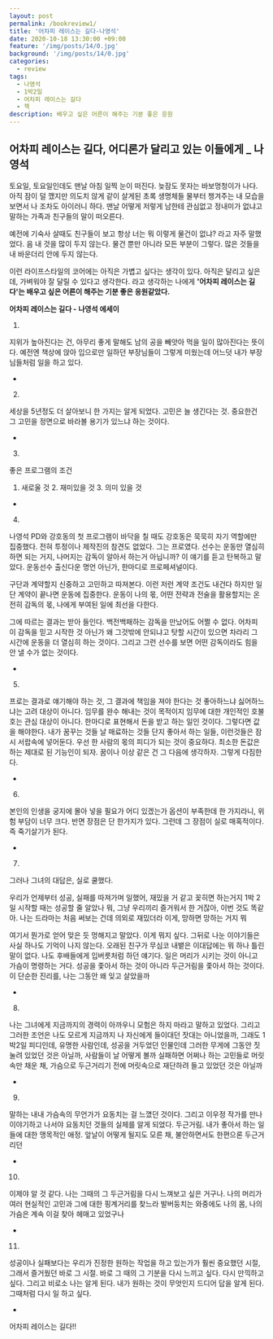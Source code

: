```yaml
---
layout: post
permalink: /bookreview1/
title: '어차피 레이스는 길다-나영석'
date: 2020-10-18 13:30:00 +09:00
feature: '/img/posts/14/0.jpg'
background: '/img/posts/14/0.jpg'
categories:
  - review
tags:
  - 나영석
  - 1박2일
  - 어차피 레이스는 길다 
  - 책
description: 배우고 싶은 어른이 해주는 기분 좋은 응원
---
```


## 어차피 레이스는 길다, 어디론가 달리고 있는 이들에게 _ 나영석

토요일, 토요일인데도 맨날 아침 일찍 눈이 떠진다. 늦잠도 못자는 바보멍청이가 나다. 아직 잠이 덜 깼지만 의도치 않게 같이 살게된 초록 생명체들 물부터 챙겨주는 내 모습을 보면서 나 조차도 아이러니 하다. 맨날 어떻게 저렇게 남한테 관심없고 정내미가 없냐고 말하는 가족과 친구들의 말이 떠오른다. 

예전에 기숙사 살때도 친구들이 보고 항상 너는 뭐 이렇게 물건이 없냐? 라고 자주 말했었다. 음 내 것을 많이 두지 않는다. 물건 뿐만 아니라 모든 부분이 그렇다. 많은 것들을 내 바운더리 안에 두지 않는다. 

이런 라이프스타일의 코어에는 아직은 가볍고 싶다는 생각이 있다. 아직은 달리고 싶은데, 가벼워야 잘 달릴 수 있다고 생각한다. 라고 생각하는 나에게 **'어차피 레이스는 길다'는 배우고 싶은 어른이 해주는 기분 좋은 응원같았다.**





**어차피 레이스는 길다 - 나영석 에세이**





1.

지위가 높아진다는 건, 아무리 좋게 말해도 남의 공을 빼앗아 먹을 일이 많아진다는 뜻이다. 예전엔 책상에 앉아 입으로만 일하던 부장님들이 그렇게 미웠는데 어느덧 내가 부장님들처럼 일을 하고 있다. 

-



2.

세상을 5년정도 더 살아보니 한 가지는 알게 되었다. 고민은 늘 생긴다는 것. 중요한건 그 고민을 정면으로 바라볼 용기가 있느냐 하는 것이다. 

-



3.

좋은 프로그램의 조건

1. 새로울 것 2. 재미있을 것 3. 의미 있을 것 

-



4.

나영석 PD와 강호동의 첫 프로그램이 바닥을 칠 때도 강호동은 묵묵히 자기 역할에만 집중했다. 전혀 투정이나 제작진의 참견도 없었다. 그는 프로였다. 선수는 운동만 열심히 하면 되는 거지, 나머지는 감독이 알아서 하는거 아닙니까? 이 얘기를 듣고 탄복하고 말았다. 운동선수 출신다운 명언 아닌가, 한마디로 프로페셔널이다. 

구단과 계약할지 신중하고 고민하고 따져본다. 이런 저런 계약 조건도 내건다 하지만 일단 계약이 끝나면 운동에 집중한다. 운동이 나의 몫, 어떤 전략과 전술을 활용할지는 온전히 감독의 몫, 나에게 부여된 일에 최선을 다한다. 

그에 따르는 결과는 받아 들인다. 백전백패하는 감독을 만났어도 어쩔 수 없다. 어차피 이 감독을 믿고 시작한 것 아닌가 왜 그것밖에 안되냐고 탓할 시간이 있으면 차라리 그 시간에 운동을 더 열심히 하는 것이다. 그리고 그런 선수를 보면 어떤 감독이라도 힘을 안 낼 수가 없는 것이다. 

-



5.

프로는 결과로 얘기해야 하는 것, 그 결과에 책임을 져야 한다는 것 좋아하느냐 싫어하느냐는 고려 대상이 아니다. 임무를 완수 해내는 것이 목적이지 임무에 대한 개인적인 호불호는 관심 대상이 아니다. 한마디로 표현해서 돈을 받고 하는 일인 것이다. 그렇다면 값을 해야한다. 내가 꿈꾸는 것들 날 매료하는 것들 단지 좋아서 하는 일들, 이런것들은 잠시 서랍속에 넣어둔다. 우선 한 사람의 몫의 피디가 되는 것이 중요하다. 최소한 돈값은 하는 제대로 된 기능인이 되자. 꿈이나 이상 같은 건 그 다음에 생각하자. 그렇게 다짐한다.

-



6.

본인의 인생을 궁지에 몰아 넣을 필요가 어디 있겠는가 옵션이 부족한데 한 가지라니, 위험 부담이 너무 크다. 반면 장점은 단 한가지가 있다. 그런데 그 장점이 실로 매혹적이다. 즉 죽기살기가 된다. 

-



7.

그러나 그녀의 대답은, 실로 쿨했다. 

우리가 언제부터 성공, 실패를 따져가며 일했어, 재밌을 거 같고 꽂히면 하는거지 1박 2일 시작할 때는 성공할 줄 알았나 뭐, 그냥 우리끼리 즐거워서 한 거잖아, 이번 것도 똑같아. 나는 드라마는 처음 써보는 건데 의외로 재밌더라 이게, 망하면 망하는 거지 뭐 

여기서 뭔가로 얻어 맞은 듯 멍해지고 말았다. 이게 뭐지 싶다. 그뒤로 나눈 이야기들은 사실 하나도 기억이 나지 않는다. 오래된 친구가 무심코 내뱉은 이대답에는 뭐 하나 틀린 말이 없다. 나도 후배들에게 입버릇처럼 하던 얘기다. 일은 머리가 시키는 것이 아니고 가슴이 명령하는 거다. 성공을 좇아서 하는 것이 아니라 두근거림을 좇아서 하는 것이다. 이 단순한 진리를, 나는 그동안 왜 잊고 살았을까  

-



8.

나는 그녀에게 지금까지의 경력이 아까우니 모험은 하지 마라고 말하고 있었다. 그리고 그러한 조언은 나도 모르게 지금까지 나 자신에게 들이대던 잣대는 아니었을까, 그래도 1박2일 피디인데, 유명한 사람인데, 성공을 거두었던 인물인데 그러한 무게에 그동안 짓눌려 있었던 것은 아닐까, 사람들이 날 어떻게 볼까 실패하면 어쩌나 하는 고민들로 머릿속만 채운 채, 가슴으로 두근거리기 전에 머릿속으로 재단하려 들고 있었던 것은 아닐까

-



9.

말하는 내내 가슴속의 무언가가 요동치는 걸 느꼈던 것이다. 그리고 이우정 작가를 만나 이야기하고 나서야 요동치던 것들의 실체를 알게 되었다. 두근거림. 내가 좋아서 하는 일들에 대한 맹목적인 애정. 앞날이 어떻게 될지도 모른 채, 불안하면서도 한편으론 두근거리던 

-



10.

이제야 알 것 같다. 나는 그때의 그 두근거림을 다시 느껴보고 싶은 거구나. 나의 머리가 여러 현실적인 고민과 그에 대한 핑계거리를 찾느라 발버둥치는 와중에도 나의 몸, 나의 가슴은 계속 이걸 찾아 헤매고 있었구나 

-



11.

성공이나 실패보다는 우리가 진정한 원하는 작업을 하고 있는가가 훨씬 중요했던 시절, 그래서 즐거웠던 바로 그 시절. 바로 그 때의 그 기분을 다시 느끼고 싶다. 다시 만끽하고 싶다. 그리고 비로소 나는 알게 된다. 내가 원하는 것이 무엇인지 드디어 답을 알게 된다. 그때처럼 다시 일 하고 싶다. 

-

어차피 레이스는 길다!! 


